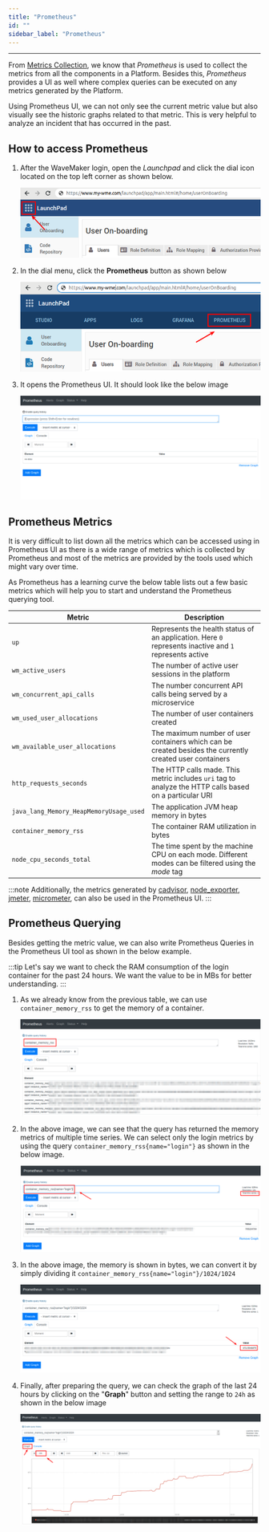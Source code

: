 ```yaml
---
title: "Prometheus"
id: ""
sidebar_label: "Prometheus"
---
```

---

From [Metrics Collection](/learn/on-premise/observability/metrics-collection/overview), we know that *Prometheus* is used to collect the metrics from all the components in a Platform. Besides this, *Prometheus* provides a UI as well where complex queries can be executed on any metrics generated by the Platform.

Using Prometheus UI, we can not only see the current metric value but also visually see the historic graphs related to that metric. This is very helpful to analyze an incident that has occurred in the past.

## How to access Prometheus

1) After the WaveMaker login, open the *Launchpad* and click the dial icon located on the top left corner as shown below.

    ![Launchpad Dial Click](/learn/assets/wme-setup/wme-observability/kibana/launchpad-dial-open.png)

2) In the dial menu, click the **Prometheus** button as shown below

    ![Launchpad Prometheus Click](/learn/assets/wme-setup/wme-observability/prometheus/launchpad-prometheus-click.png)

3) It opens the Prometheus UI. It should look like the below image

    ![Prometheus Home Page](/learn/assets/wme-setup/wme-observability/prometheus/prometheus-home-page.png)

## Prometheus Metrics

It is very difficult to list down all the metrics which can be accessed using in Prometheus UI as there is a wide range of metrics which is collected by Prometheus and most of the metrics are provided by the tools used which might vary over time.

As Prometheus has a learning curve the below table lists out a few basic metrics which will help you to start and understand the Prometheus querying tool.

| Metric      | Description |
| ----------- | ----------- |
| `up` | Represents the health status of an application. Here `0` represents inactive and `1` represents active |
| `wm_active_users` | The number of active user sessions in the platform |
| `wm_concurrent_api_calls` | The number concurrent API calls being served by a microservice |
| `wm_used_user_allocations` | The number of user containers created |
| `wm_available_user_allocations` | The maximum number of user containers which can be created besides the currently created user containers |
| `http_requests_seconds` | The HTTP calls made. This metric includes `uri` tag to analyze the HTTP calls based on a particular URI |
| `java_lang_Memory_HeapMemoryUsage_used` | The application JVM heap memory in bytes  |
| `container_memory_rss` | The container RAM utilization in bytes |
| `node_cpu_seconds_total` | The time spent by the machine CPU on each mode. Different modes can be filtered using the *mode* tag |

:::note
Additionally, the metrics generated by [cadvisor](https://github.com/google/cadvisor), [node_exporter](https://github.com/prometheus/node_exporter), [jmeter](https://github.com/johrstrom/jmeter-prometheus-plugin), [micrometer](https://github.com/micrometer-metrics/micrometer), can also be used in the Prometheus UI.
:::

## Prometheus Querying

Besides getting the metric value, we can also write Prometheus Queries in the Prometheus UI tool as shown in the below example.

:::tip
Let's say we want to check the RAM consumption of the login container for the past 24 hours. We want the value to be in MBs for better understanding.
:::

1) As we already know from the previous table, we can use `container_memory_rss` to get the memory of a container.

    ![Container Memory](/learn/assets/wme-setup/wme-observability/prometheus/query-container-memory.png)

2) In the above image, we can see that the query has returned the memory metrics of multiple time series. We can select only the login metrics by using the query `container_memory_rss{name="login"}` as shown in the below image.

    ![Login Container Memory](/learn/assets/wme-setup/wme-observability/prometheus/query-container-memory-login.png)

3) In the above image, the memory is shown in bytes, we can convert it by simply dividing it `container_memory_rss{name="login"}/1024/1024`

    ![Login Container Memory in MB](/learn/assets/wme-setup/wme-observability/prometheus/query-container-memory-login-mb.png)

4) Finally, after preparing the query, we can check the graph of the last 24 hours by clicking on the "**Graph**" button and setting the range to `24h` as shown in the below image  

    ![Login Container Memory 24H graph](/learn/assets/wme-setup/wme-observability/prometheus/query-container-memory-login-graph.png)
